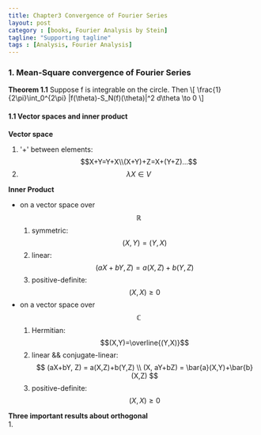```yaml
---
title: Chapter3 Convergence of Fourier Series 
layout: post
category : [books, Fourier Analysis by Stein]
tagline: "Supporting tagline"
tags : [Analysis, Fourier Analysis]
---
```

### 1. Mean-Square convergence of Fourier Series  

**Theorem 1.1** Suppose f is integrable on the circle. Then
\\[
\frac{1}{2\pi}\int_0^{2\pi} |f(\theta)-S_N(f)(\theta)|^2 d\theta \to 0 
\\]

#### 1.1 Vector spaces and inner product  
**Vector space**  
1. '+' between elements:  $$X+Y=Y+X\\(X+Y)+Z=X+(Y+Z)...$$  
2. $$\lambda X \in V$$  

**Inner Product**  
* on a vector space over $$\mathbb{R}$$   
    1. symmetric: $$(X,Y)=(Y,X)$$  
    2. linear: $$(aX+bY, Z) = a(X,Z)+b(Y,Z)$$  
    3. positive-definite: $$(X,X)\ge 0$$    
* on a vector space over $$\mathbb{C}$$   
    1. Hermitian: $$(X,Y)=\overline{(Y,X)}$$  
    2. linear && conjugate-linear:  $$ (aX+bY, Z) = a(X,Z)+b(Y,Z)  \\  (X, aY+bZ) = \bar{a}(X,Y)+\bar{b}(X,Z)  $$  
    3. positive-definite: $$(X,X)\ge 0$$    

**Three important results about orthogonal**  
1.

